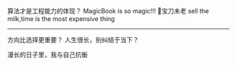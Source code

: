 算法才是工程能力的体现？
MagicBook is so magic!!!
🏀宝刀未老
sell the milk,time is the most expensive thing
******
方向比选择更重要？
人生很长，别纠结于当下？

漫长的日子里，我与自己抗衡